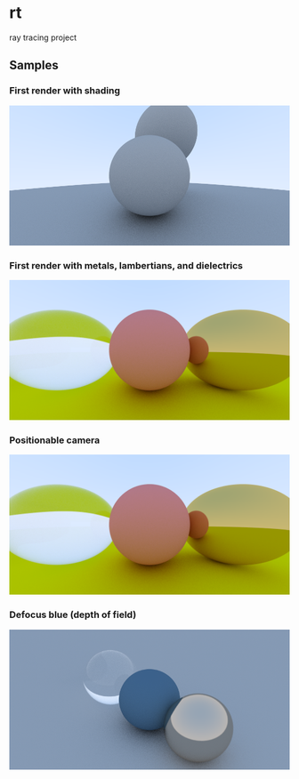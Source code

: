 # rt
ray tracing project

## Samples
### First render with shading
![alt text](https://github.com/bkamras09/rt/blob/main/100-samples.png)
### First render with metals, lambertians, and dielectrics
![alt text](https://github.com/bkamras09/rt/blob/material-support/materials.png)
### Positionable camera
![alt text](https://github.com/bkamras09/rt/blob/positionable-camera/materials.png)
### Defocus blue (depth of field)
![alt text](https://github.com/bkamras09/rt/blob/positionable-camera/defocus-blur.png)
